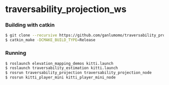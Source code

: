 # traversability_projection_ws

### Building with catkin
```bash
$ git clone --recursive https://github.com/ganlumomo/traversability_projection_ws.git
$ catkin_make -DCMAKE_BUILD_TYPE=Release
```

### Running
```bash
$ roslaunch elevation_mapping_demos kitti.launch
$ roslaunch traversability_estimation kitti.launch
$ rosrun traversability_projection traversability_projection_node
$ rosrun kitti_player_mini kitti_player_mini_node
```
